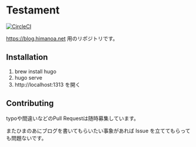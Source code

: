 # Testament

[![CircleCI](https://circleci.com/gh/himanoa/testament.svg?style=svg)](https://circleci.com/gh/himanoa/testament)

https://blog.himanoa.net 用のリポジトリです。

## Installation

1. brew install hugo
2. hugo serve
3. http://localhost:1313 を開く

## Contributing

typoや間違いなどのPull Requestは随時募集しています。

またひまのあにブログを書いてもらいたい事象があれば Issue を立ててもらっても問題ないです。
